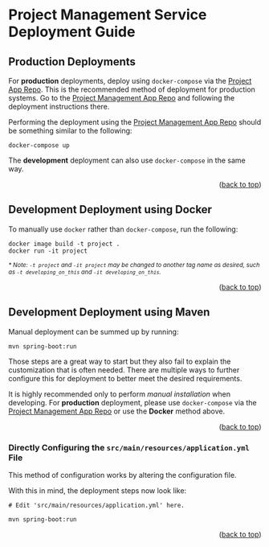 <a name="readme-top"></a>
# Project Management Service Deployment Guide

## Production Deployments

For **production** deployments, deploy using `docker-compose` via the [Project App Repo][app-repo].
This is the recommended method of deployment for production systems.
Go to the [Project Management App Repo][app-repo] and following the deployment instructions there.

Performing the deployment using the [Project Management App Repo][app-repo] should be something similar to the following:
```shell
docker-compose up
```

The **development** deployment can also use `docker-compose` in the same way.

<div align="right">(<a href="#readme-top">back to top</a>)</div>


## Development Deployment using Docker

To manually use `docker` rather than `docker-compose`, run the following:

```shell
docker image build -t project .
docker run -it project
```

<sub>_* Note: `-t project` and `-it project` may be changed to another tag name as desired, such as `-t developing_on_this` and `-it developing_on_this`._</sub><br>

<div align="right">(<a href="#readme-top">back to top</a>)</div>


## Development Deployment using Maven

Manual deployment can be summed up by running:

```shell
mvn spring-boot:run
```

Those steps are a great way to start but they also fail to explain the customization that is often needed.
There are multiple ways to further configure this for deployment to better meet the desired requirements.

It is highly recommended only to perform *manual installation* when developing.
For **production** deployment, please use `docker-compose` via the [Project Management App Repo][app-repo] or use the **Docker** method above.

<div align="right">(<a href="#readme-top">back to top</a>)</div>


### Directly Configuring the `src/main/resources/application.yml` File

This method of configuration works by altering the configuration file.

With this in mind, the deployment steps now look like:

```shell
# Edit 'src/main/resources/application.yml' here.

mvn spring-boot:run
```

<div align="right">(<a href="#readme-top">back to top</a>)</div>


<!-- LINKS -->
[app-repo]: https://github.com/TAMULib/ProjectManagement
